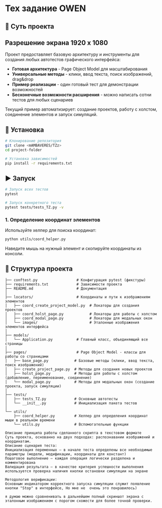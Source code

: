# Тех задание OWEN


## 🎯 Суть проекта

## Разрешение экрана 1920 x 1080

Проект предоставляет базовую архитектуру и инструменты для создания любых автотестов 
графического интерфейса:

- **Готовая архитектура** - Page Object Model для масштабирования
- **Универсальные методы** - клики, ввод текста, поиск изображений, drag&drop
- **Пример реализации** - один готовый тест для демонстрации возможностей
- **Бесконечные возможности расширения** - можно написать сотни тестов для любых сценариев

Текущий пример автоматизирует: создание проектов, работу с холстом, соединение элементов и запуск симуляций.

## 🚀 Установка

```bash
# Клонирование репозитория
git clone <mAMBAVERES/TZz>
cd project-folder

# Установка зависимостей
pip install -r requirements.txt
```

## ▶️ Запуск

```bash
# Запуск всех тестов
pytest

# Запуск конкретного теста
pytest tests/tests_TZ.py -v
```

### 1. Определение координат элементов
Используйте хелпер для поиска координат:
```bash
python utils/coord_helper.py
```
Наведите мышь на нужный элемент и скопируйте координаты из консоли.


## 📁 Структура проекта

```
├── conftest.py                  # Конфигурация pytest (фикстуры)
├── requirements.txt             # Зависимости проекта
├── README.md                    # Документация
│
├── locators/                    # Координаты и пути к изображениям элементов
│   ├── coord_create_project_model.py  # Локаторы для создания проектов
│   ├── coord_holst_page.py            # Локаторы для работы с холстом
│   ├── coord_modal_page.py            # Локаторы для модальных окон
│   └── images/                        # Эталонные изображения элементов интерфейса
│
├── models/
│   └── Application.py           # Главный класс, объединяющий все страницы
│
├── pages/                       # Page Object Model - классы для работы со страницами
│   ├── base_page.py            # Базовые методы (клики, ввод текста, поиск изображений)
│   ├── create_project_page.py  # Методы для создания новых проектов
│   ├── holst_page.py           # Методы для работы с холстом (добавление, переименование, соединение)
│   └── modal_page.py           # Методы для модальных окон (создание проекта, запуск симуляции)
│
├── tests/
│   ├── tests_TZ.py             # Основные автотесты
│   └── __init__.py             # Инициализация пакета тестов
│
└── utils/
    ├── coord_helper.py         # Хелпер для определения координат мыши в реальном времени
    └── utils.py                # Вспомогательные функции
```

```
Описание принципа работы сделанного скрипта в текстовом формате
Суть проекта, основанно на двух подходах: распознавании изображений и координатам.
Описание сценария теста:
Инициализация переменных — в начале теста определены все необходимые параметры (модели, модификации, координаты для констант)
Пошаговое выполнение — каждая операция логически разделена и комментирована
Валидация результата — в качестве критерия успешности выполнения используется проверка наличия кнопки остановки симуляции на экране

Методология верификации:
Основным индикатором корректного запуска симуляции служит появление кнопки "Stop" в интерфейсе, Но мне не  очень это понравилось)

я думаю можно сравненивать в дальнейшем полный скриншот экрана с эталонным изображением с порогом схожести для более точной проверки.
  ```